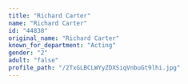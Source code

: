 ```yaml
---
title: "Richard Carter"
name: "Richard Carter"
id: "44838"
original_name: "Richard Carter"
known_for_department: "Acting"
gender: "2"
adult: "false"
profile_path: "/2TxGLBCLWYyZDXSiqVnbuGt9lhi.jpg"
---
```

